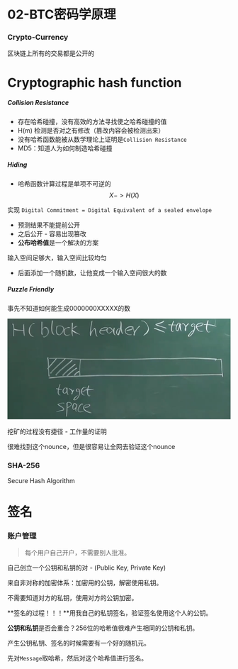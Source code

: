 # 02-BTC密码学原理

### Crypto-Currency

区块链上所有的交易都是公开的

# Cryptographic hash function

##### Collision Resistance

- 存在哈希碰撞，没有高效的方法寻找使之哈希碰撞的值
- H(m) 检测是否对之有修改（篡改内容会被检测出来）
- 没有哈希函数能被从数学理论上证明是`Collision Resistance`
- MD5：知道人为如何制造哈希碰撞

##### Hiding

- 哈希函数计算过程是单项不可逆的
  $$
  X -> H(X)
  $$


实现 `Digital Commitment = Digital Equivalent of a sealed envelope`

- 预测结果不能提前公开
- 之后公开 - 容易出现篡改
- **公布哈希值**是一个解决的方案

输入空间足够大，输入空间比较均匀 

-  后面添加一个随机数，让他变成一个输入空间很大的数

##### Puzzle Friendly

事先不知道如何能生成0000000XXXXX的数

![image-20200401203538796](README/image-20200401203538796.png)

挖矿的过程没有捷径 - 工作量的证明

很难找到这个nounce，但是很容易让全网去验证这个nounce

### SHA-256

Secure Hash Algorithm

# 签名

### 账户管理

> 每个用户自己开户，不需要别人批准。

自己创立一个公钥和私钥的对 - (Public Key, Private Key)

来自非对称的加密体系：加密用的公钥，解密使用私钥。

不需要知道对方的私钥，使用对方的公钥加密。

**签名的过程！！！**用我自己的私钥签名，验证签名使用这个人的公钥。

**公钥和私钥**是否会重合？256位的哈希值很难产生相同的公钥和私钥。

产生公钥私钥、签名的时候需要有一个好的随机元。

先对`Message`取哈希，然后对这个哈希值进行签名。

